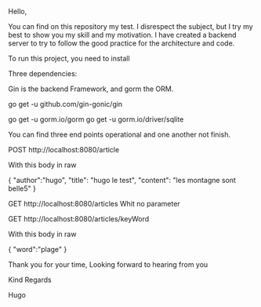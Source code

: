 Hello,

You can find on this repository my test.
I disrespect the subject, but I try my best to show you my skill and my motivation. I have created a backend server to try to follow the good practice for the architecture and code. 

To run this project, you need to install 

Three dependencies:

Gin is the backend Framework, and gorm the ORM.

go get -u github.com/gin-gonic/gin

go get -u gorm.io/gorm
go get -u gorm.io/driver/sqlite


You can find three end points operational and one another not finish.



POST http://localhost:8080/article

With this body in raw

{
    "author":"hugo",
    "title": "hugo le test",
    "content": "les montagne sont belle5"
}


GET http://localhost:8080/articles
Whit no parameter


GET http://localhost:8080/articles/keyWord

With this body in raw

{
    "word":"plage"
}

Thank you for your time,
Looking forward to hearing from you 

Kind Regards 

Hugo